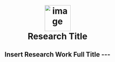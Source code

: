 <h1 align="center">
  <img height="85" alt="image" src="https://github.com/user-attachments/assets/bcfb2af2-5889-4534-bfec-a46f062f9244" /><br>
  Research Title
</h1>

<h2 align="center">
  Insert Research Work Full Title ---
</h2>
